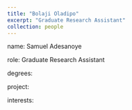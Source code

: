 ```yaml
---
title: "Bolaji Oladipo"
excerpt: "Graduate Research Assistant"
collection: people
---
```


name: Samuel Adesanoye

role: Graduate Research Assistant

degrees: 

project:

interests: 
